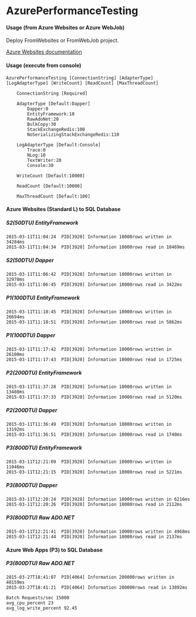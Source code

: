 # AzurePerformanceTesting

#### Usage (from Azure Websites or Azure WebJob)
Deploy FromWebsites or FromWebJob project.

[Azure Websites documentation](http://azure.microsoft.com/en-us/documentation/services/websites/)

#### Usage (execute from console)
```
AzurePerformanceTesting [ConnectionString] [AdapterType] [LogAdapterType] [WriteCount] [ReadCount] [MaxThreadCount]

    ConnectionString [Required]

    AdapterType [Default:Dapper]
        Dapper:0
        EntityFramework:10
        RawAdoNet:20
        BulkCopy:30
        StackExchangeRedis:100
        NoSerializingStackExchangeRedis:110

    LogAdapterType [Default:Console]
        Trace:0
        NLog:10
        TextWriter:20
        Console:30

    WriteCount [Default:10000]

    ReadCount [Default:10000]

    MaxThreadCount [Default:100]
```

#### Azure Websites (Standard L) to SQL Database

##### S2(50DTU) EntityFramework
```
2015-03-11T11:04:24  PID[3920] Information 10000rows written in 34284ms
2015-03-11T11:04:34  PID[3920] Information 10000rows read in 10469ms
```

##### S2(50DTU) Dapper
```
2015-03-11T11:06:42  PID[3920] Information 10000rows written in 32970ms
2015-03-11T11:06:45  PID[3920] Information 10000rows read in 3422ms
```

##### P1(100DTU) EntityFramework
```
2015-03-11T11:18:45  PID[3920] Information 10000rows written in 26694ms
2015-03-11T11:18:51  PID[3920] Information 10000rows read in 5862ms
```

##### P1(100DTU) Dapper
```
2015-03-11T11:17:42  PID[3920] Information 10000rows written in 26100ms
2015-03-11T11:17:43  PID[3920] Information 10000rows read in 1725ms
```

##### P2(200DTU) EntityFramework
```
2015-03-11T11:37:28  PID[3920] Information 10000rows written in 13480ms
2015-03-11T11:37:33  PID[3920] Information 10000rows read in 5120ms
```

##### P2(200DTU) Dapper
```
2015-03-11T11:36:49  PID[3920] Information 10000rows written in 13192ms
2015-03-11T11:36:51  PID[3920] Information 10000rows read in 1740ms
```

##### P3(800DTU) EntityFramework
```
2015-03-11T12:21:09  PID[3920] Information 10000rows written in 11046ms
2015-03-11T12:21:15  PID[3920] Information 10000rows read in 5221ms
```

##### P3(800DTU) Dapper
```
2015-03-11T12:20:24  PID[3920] Information 10000rows written in 6216ms
2015-03-11T12:20:26  PID[3920] Information 10000rows read in 2112ms
```

##### P3(800DTU) Raw ADO.NET
```
2015-03-11T12:21:41  PID[3920] Information 10000rows written in 4968ms
2015-03-11T12:21:44  PID[3920] Information 10000rows read in 2137ms
```

#### Azure Web Apps (P3) to SQL Database

##### P3(800DTU) Raw ADO.NET
```
2015-03-27T18:41:07  PID[4064] Information 200000rows written in 40159ms
2015-03-27T18:41:21  PID[4064] Information 200000rows read in 13892ms

Batch Requests/sec 15000
avg_cpu_percent 23
avg_log_write_percent 92.45
```

